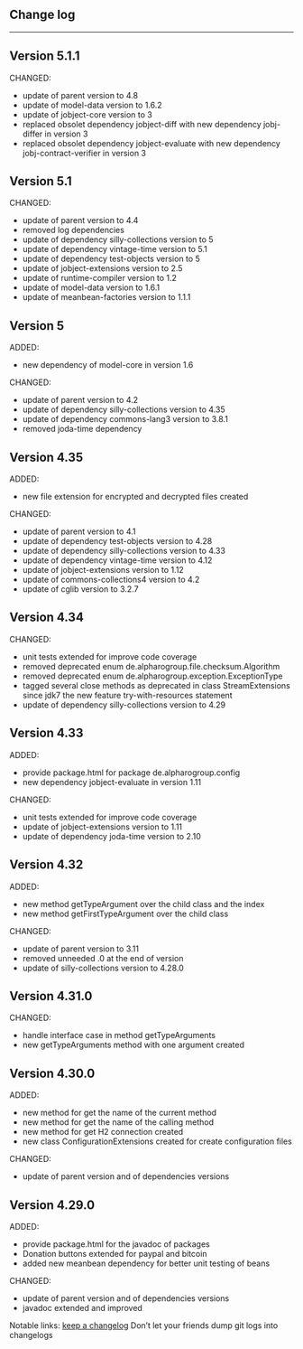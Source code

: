 ## Change log
----------------------

Version 5.1.1
-------------

CHANGED:

- update of parent version to 4.8
- update of model-data version to 1.6.2
- update of jobject-core version to 3
- replaced obsolet dependency jobject-diff with new dependency jobj-differ in version 3
- replaced obsolet dependency jobject-evaluate with new dependency jobj-contract-verifier in version 3 

Version 5.1
-------------

CHANGED:

- update of parent version to 4.4
- removed log dependencies
- update of dependency silly-collections version to 5
- update of dependency vintage-time version to 5.1
- update of dependency test-objects version to 5
- update of jobject-extensions version to 2.5
- update of runtime-compiler version to 1.2
- update of model-data version to 1.6.1
- update of meanbean-factories version to 1.1.1

Version 5
-------------

ADDED:
 
- new dependency of model-core in version 1.6

CHANGED:

- update of parent version to 4.2
- update of dependency silly-collections version to 4.35
- update of dependency commons-lang3 version to 3.8.1
- removed joda-time dependency

Version 4.35
-------------

ADDED:
 
- new file extension for encrypted and decrypted files created

CHANGED:

- update of parent version to 4.1
- update of dependency test-objects version to 4.28
- update of dependency silly-collections version to 4.33
- update of dependency vintage-time version to 4.12
- update of jobject-extensions version to 1.12
- update of commons-collections4 version to 4.2
- update of cglib version to 3.2.7

Version 4.34
-------------

CHANGED:

- unit tests extended for improve code coverage
- removed deprecated enum de.alpharogroup.file.checksum.Algorithm
- removed deprecated enum de.alpharogroup.exception.ExceptionType
- tagged several close methods as deprecated in class StreamExtensions since jdk7 the new feature try-with-resources statement
- update of dependency silly-collections version to 4.29

Version 4.33
-------------

ADDED:
 
- provide package.html for package de.alpharogroup.config
- new dependency jobject-evaluate in version 1.11

CHANGED:

- unit tests extended for improve code coverage
- update of jobject-extensions version to 1.11
- update of dependency joda-time version to 2.10

Version 4.32
-------------

ADDED:
 
- new method getTypeArgument over the child class and the index
- new method getFirstTypeArgument over the child class

CHANGED:

- update of parent version to 3.11
- removed unneeded .0 at the end of version
- update of silly-collections version to 4.28.0

Version 4.31.0
-------------

CHANGED:

- handle interface case in method getTypeArguments
- new getTypeArguments method with one argument created

Version 4.30.0
-------------

ADDED:
 
- new method for get the name of the current method
- new method for get the name of the calling method
- new method for get H2 connection created
- new class ConfigurationExtensions created for create configuration files

CHANGED:

- update of parent version and of dependencies versions

Version 4.29.0
-------------

ADDED:
 
- provide package.html for the javadoc of packages
- Donation buttons extended for paypal and bitcoin
- added new meanbean dependency for better unit testing of beans

CHANGED:

- update of parent version and of dependencies versions
- javadoc extended and improved

Notable links:
[keep a changelog](http://keepachangelog.com/en/1.0.0/) Don’t let your friends dump git logs into changelogs
